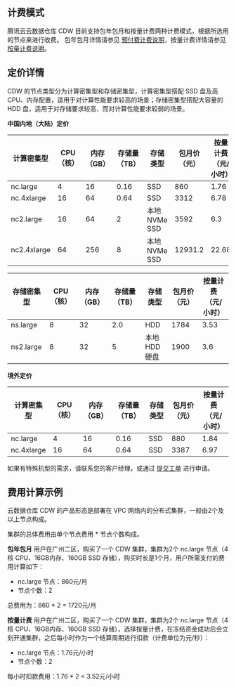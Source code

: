 ## 计费模式
腾讯云云数据仓库 CDW 目前支持包年包月和按量计费两种计费模式，根据所选用的节点来进行收费。
包年包月详情请参见 [预付费计费说明](https://cloud.tencent.com/document/product/555/9618)，按量计费详情请参见 [按量计费说明](https://cloud.tencent.com/document/product/555/9617)。

## 定价详情
CDW 的节点类型分为计算密集型和存储密集型，计算密集型搭配 SSD 盘及高 CPU、内存配置，适用于对计算性能要求较高的场景；存储密集型搭配大容量的 HDD 盘，适用于对存储要求较高，而对计算性能要求较弱的场景。

**中国内地（大陆）定价**

| 计算密集型       | CPU（核） | 内存（GB） | 存储量（TB） | 存储类型 |包月价（元） | 按量计费（元/小时） |
| ---------- | ------- | ------- | --------- | --------- |--------- | --------- | 
| nc.large   | 4       | 16      | 0.16   | SSD  | 860       | 1.76     |
| nc.4xlarge | 16      | 64      | 0.64   |  SSD  |3312      |  6.78    |
nc2.large      | 	16      | 	64	      | 2	      | 本地 NVMe SSD      | 	3592	      | 6.3
nc2.4xlarge	      | 64	      | 256	      | 8	      | 本地 NVMe SSD	      | 12931.2	      | 22.68

| 存储密集型     | CPU（核） | 内存（GB） | 存储量（TB）| 存储类型 |包月价（元） |按量计费（元/小时） |
| -------- | ------- | ------- | --------- | --------- |--------- | --------- |
| ns.large | 8       | 32      | 2.0    | HDD     |1784      |  3.53   |
| ns2.large  | 8         | 32         | 5          | 本地 HDD 硬盘 | 1900         | 3.6               |

**境外定价**

| 计算密集型       | CPU（核）| 内存（GB） | 存储量（TB） |存储类型 | 包月价（元） |  按量计费（元/小时）   |
| ---------- | ------- | ------- | --------- | --------- |--------- | --------- | 
| nc.large   | 4       | 16      | 0.16  | SSD  | 880       |1.84     |
| nc.4xlarge | 16      | 64      | 0.64  | SSD  | 3387      | 6.97    |

如果有特殊机型的需求，请联系您的客户经理，或通过 [提交工单](https://console.cloud.tencent.com/workorder/category) 进行申请。

## 费用计算示例
云数据仓库 CDW 的产品形态是部署在 VPC 网络内的分布式集群，一般由2个及以上节点构成。

集群的总体费用由单个节点费用 * 节点个数构成。

**包年包月**
用户在广州二区，购买了一个 CDW 集群，集群为2个 nc.large 节点（4核 CPU、16GB内存、160GB SSD 存储），购买时长是1个月，用户所需支付的费用计算如下：
- nc.large 节点：860元/月
- 节点个数：2

总费用为：860 * 2 = 1720元/月

**按量计费**
用户在广州二区，购买了一个 CDW 集群，集群为2个 nc.large 节点（4核 CPU、16GB内存、160GB SSD 存储），选择按量计费，在冻结资金成功后会立刻开通集群，之后每小时作为一个结算周期进行扣款（计费单位为元/秒）：
- nc.large 节点：1.76元/小时
- 节点个数：2

每小时扣款费用：1.76 * 2 = 3.52元/小时
